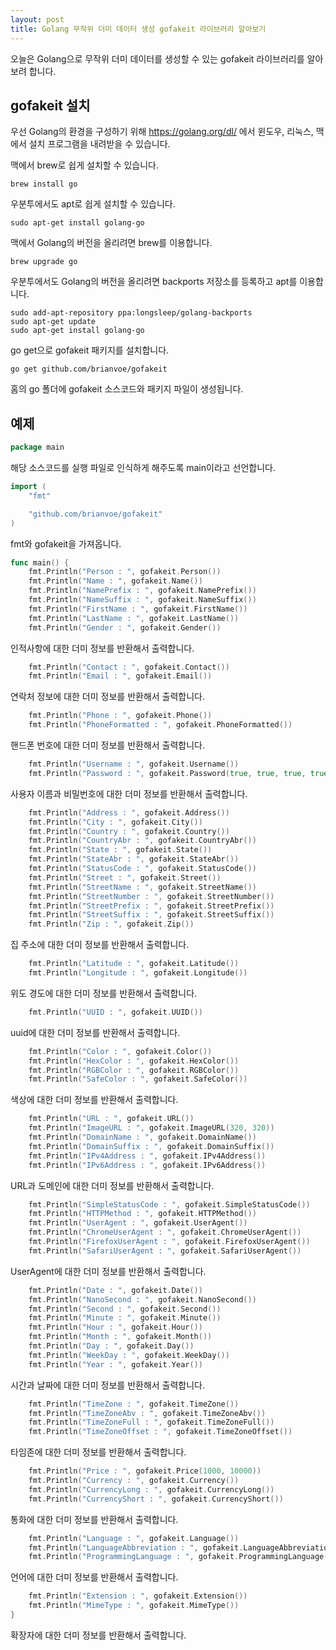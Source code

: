 ```yaml
---
layout: post
title: Golang 무작위 더미 데이터 생성 gofakeit 라이브러리 알아보기
---
```


오늘은 Golang으로 무작위 더미 데이터를 생성할 수 있는 gofakeit 라이브러리를 알아보려 합니다.

## gofakeit 설치

우선 Golang의 환경을 구성하기 위해 https://golang.org/dl/ 에서 윈도우, 리눅스, 맥에서 설치 프로그램을 내려받을 수 있습니다.

맥에서 brew로 쉽게 설치할 수 있습니다.

```
brew install go
```

우분투에서도 apt로 쉽게 설치할 수 있습니다.

```
sudo apt-get install golang-go
```

맥에서 Golang의 버전을 올리려면 brew를 이용합니다.

```
brew upgrade go
```

우분투에서도 Golang의 버전을 올리려면 backports 저장소를 등록하고 apt를 이용합니다.

```
sudo add-apt-repository ppa:longsleep/golang-backports
sudo apt-get update
sudo apt-get install golang-go
```

go get으로 gofakeit 패키지를 설치합니다.

```
go get github.com/brianvoe/gofakeit
```

홈의 go 폴더에 gofakeit 소스코드와 패키지 파일이 생성됩니다.

## 예제

```go
package main
```

해당 소스코드를 실행 파일로 인식하게 해주도록 main이라고 선언합니다.

```go
import (
	"fmt"

	"github.com/brianvoe/gofakeit"
)
```

fmt와 gofakeit을 가져옵니다.

```go
func main() {
	fmt.Println("Person : ", gofakeit.Person())
	fmt.Println("Name : ", gofakeit.Name())
	fmt.Println("NamePrefix : ", gofakeit.NamePrefix())
	fmt.Println("NameSuffix : ", gofakeit.NameSuffix())
	fmt.Println("FirstName : ", gofakeit.FirstName())
	fmt.Println("LastName : ", gofakeit.LastName())
	fmt.Println("Gender : ", gofakeit.Gender())
```

인적사항에 대한 더미 정보를 반환해서 출력합니다.

```go
	fmt.Println("Contact : ", gofakeit.Contact())
	fmt.Println("Email : ", gofakeit.Email())
```

연락처 정보에 대한 더미 정보를 반환해서 출력합니다.

```go
	fmt.Println("Phone : ", gofakeit.Phone())
	fmt.Println("PhoneFormatted : ", gofakeit.PhoneFormatted())
```

핸드폰 번호에 대한 더미 정보를 반환해서 출력합니다.

```go
	fmt.Println("Username : ", gofakeit.Username())
	fmt.Println("Password : ", gofakeit.Password(true, true, true, true, false, 16))
```

사용자 이름과 비밀번호에 대한 더미 정보를 반환해서 출력합니다.

```go
	fmt.Println("Address : ", gofakeit.Address())
	fmt.Println("City : ", gofakeit.City())
	fmt.Println("Country : ", gofakeit.Country())
	fmt.Println("CountryAbr : ", gofakeit.CountryAbr())
	fmt.Println("State : ", gofakeit.State())
	fmt.Println("StateAbr : ", gofakeit.StateAbr())
	fmt.Println("StatusCode : ", gofakeit.StatusCode())
	fmt.Println("Street : ", gofakeit.Street())
	fmt.Println("StreetName : ", gofakeit.StreetName())
	fmt.Println("StreetNumber : ", gofakeit.StreetNumber())
	fmt.Println("StreetPrefix : ", gofakeit.StreetPrefix())
	fmt.Println("StreetSuffix : ", gofakeit.StreetSuffix())
	fmt.Println("Zip : ", gofakeit.Zip())
```

집 주소에 대한 더미 정보를 반환해서 출력합니다.

```go
	fmt.Println("Latitude : ", gofakeit.Latitude())
	fmt.Println("Longitude : ", gofakeit.Longitude())
```

위도 경도에 대한 더미 정보를 반환해서 출력합니다.

```go
	fmt.Println("UUID : ", gofakeit.UUID())
```

uuid에 대한 더미 정보를 반환해서 출력합니다.

```go
	fmt.Println("Color : ", gofakeit.Color())
	fmt.Println("HexColor : ", gofakeit.HexColor())
	fmt.Println("RGBColor : ", gofakeit.RGBColor())
	fmt.Println("SafeColor : ", gofakeit.SafeColor())
```

색상에 대한 더미 정보를 반환해서 출력합니다.

```go
	fmt.Println("URL : ", gofakeit.URL())
	fmt.Println("ImageURL : ", gofakeit.ImageURL(320, 320))
	fmt.Println("DomainName : ", gofakeit.DomainName())
	fmt.Println("DomainSuffix : ", gofakeit.DomainSuffix())
	fmt.Println("IPv4Address : ", gofakeit.IPv4Address())
	fmt.Println("IPv6Address : ", gofakeit.IPv6Address())
```

URL과 도메인에 대한 더미 정보를 반환해서 출력합니다.

```go
	fmt.Println("SimpleStatusCode : ", gofakeit.SimpleStatusCode())
	fmt.Println("HTTPMethod : ", gofakeit.HTTPMethod())
	fmt.Println("UserAgent : ", gofakeit.UserAgent())
	fmt.Println("ChromeUserAgent : ", gofakeit.ChromeUserAgent())
	fmt.Println("FirefoxUserAgent : ", gofakeit.FirefoxUserAgent())
	fmt.Println("SafariUserAgent : ", gofakeit.SafariUserAgent())
```

UserAgent에 대한 더미 정보를 반환해서 출력합니다.

```go
	fmt.Println("Date : ", gofakeit.Date())
	fmt.Println("NanoSecond : ", gofakeit.NanoSecond())
	fmt.Println("Second : ", gofakeit.Second())
	fmt.Println("Minute : ", gofakeit.Minute())
	fmt.Println("Hour : ", gofakeit.Hour())
	fmt.Println("Month : ", gofakeit.Month())
	fmt.Println("Day : ", gofakeit.Day())
	fmt.Println("WeekDay : ", gofakeit.WeekDay())
	fmt.Println("Year : ", gofakeit.Year())
```

시간과 날짜에 대한 더미 정보를 반환해서 출력합니다.

```go
	fmt.Println("TimeZone : ", gofakeit.TimeZone())
	fmt.Println("TimeZoneAbv : ", gofakeit.TimeZoneAbv())
	fmt.Println("TimeZoneFull : ", gofakeit.TimeZoneFull())
	fmt.Println("TimeZoneOffset : ", gofakeit.TimeZoneOffset())
```

타임존에 대한 더미 정보를 반환해서 출력합니다.

```go
	fmt.Println("Price : ", gofakeit.Price(1000, 10000))
	fmt.Println("Currency : ", gofakeit.Currency())
	fmt.Println("CurrencyLong : ", gofakeit.CurrencyLong())
	fmt.Println("CurrencyShort : ", gofakeit.CurrencyShort())
```

통화에 대한 더미 정보를 반환해서 출력합니다.

```go
	fmt.Println("Language : ", gofakeit.Language())
	fmt.Println("LanguageAbbreviation : ", gofakeit.LanguageAbbreviation())
	fmt.Println("ProgrammingLanguage : ", gofakeit.ProgrammingLanguage())
```

언어에 대한 더미 정보를 반환해서 출력합니다.

```go
	fmt.Println("Extension : ", gofakeit.Extension())
	fmt.Println("MimeType : ", gofakeit.MimeType())
}
```

확장자에 대한 더미 정보를 반환해서 출력합니다.